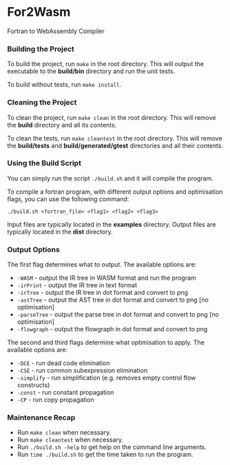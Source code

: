 # For2Wasm
Fortran to WebAssembly Compiler

### Building the Project

To build the project, run `make` in the root directory. This will output the executable to the **build/bin** directory and run the unit tests.

To build without tests, run `make install`.

### Cleaning the Project

To clean the project, run `make clean` in the root directory. This will remove the **build** directory and all its contents.

To clean the tests, run `make cleantest` in the root directory. This will remove the **build/tests** and **build/generated/gtest** directories and all their contents.

### Using the Build Script

You can simply run the script `./build.sh` and it will compile the program.

To compile a fortran program, with different output options and optimisation flags, you can use the following command:
```
./build.sh <fortran_file> <flag1> <flag2> <flag3>
```

Input files are typically located in the **examples** directory.
Output files are typically located in the **dist** directory.

### Output Options

The first flag determines what to output. The available options are:

* `-WASM` - output the IR tree in WASM format and run the program
* `-irPrint` - output the IR tree in text format
* `-irTree` - output the IR tree in dot format and convert to png
* `-astTree` - output the AST tree in dot format and convert to png [no optimisation]
* `-parseTree` - output the parse tree in dot format and convert to png [no optimisation]
* `-flowgraph` - output the flowgraph in dot format and convert to png

The second and third flags determine what optimisation to apply. The available options are:
* `-DCE` - run dead code elimination
* `-CSE` - run common subexpression elimination
* `-simplify` - run simplification (e.g. removes empty control flow constructs)
* `-const` - run constant propagation
* `-CP` - run copy propagation

### Maintenance Recap

* Run `make clean` when necessary.
* Run `make cleantest` when necessary.
* Run `./build.sh -help` to get help on the command line arguments.
* Run `time ./build.sh` to get the time taken to run the program.


